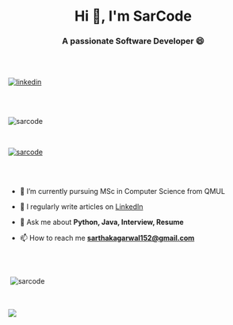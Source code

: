 <h1 align="center">Hi 👋, I'm SarCode</h1>
<h3 align="center">A passionate Software Developer 😄
</h3>

</br>
<br>

[![linkedin](https://img.shields.io/badge/linkedin-0A66C2?style=for-the-badge&logo=linkedin&logoColor=white)](https://www.linkedin.com/in/sarthak-agarwal-dell/)

</br>
<br>
<p align="left"> <img src="https://komarev.com/ghpvc/?username=sarcode&label=Profile%20views&color=0e75b6&style=flat" alt="sarcode" /> </p>
<br>
<p align="left"> <a href="https://github.com/ryo-ma/github-profile-trophy"><img src="https://github-profile-trophy.vercel.app/?username=sarcode&row=2&column=3" alt="sarcode" /></a> </p>
<br><br>

- 🔭 I’m currently pursuing MSc in Computer Science from QMUL

- 📝 I regularly write articles on <a href="https://www.linkedin.com/in/sarthak-agarwal-dell/" target="blank">LinkedIn</a>

- 💬 Ask me about **Python, Java, Interview, Resume**

- 📫 How to reach me **sarthakagarwal152@gmail.com**
 

</br>
<br>
<p>&nbsp;<img align="center" src="https://github-readme-stats.vercel.app/api?username=sarcode&show_icons=true&locale=en" alt="sarcode" /></p>

<br><br>
<a href=""> <img align="center" src="https://github-readme-stats-sigma-five.vercel.app/api/top-langs/?username=YulietM&theme=react&line_height=40&hide=css"/> </a>
<br><br>
